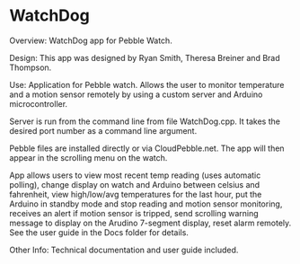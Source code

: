 # WatchDog
Overview: WatchDog app for Pebble Watch.

Design: This app was designed by Ryan Smith, Theresa Breiner and Brad Thompson.

Use: Application for Pebble watch. Allows the user to monitor temperature and a motion sensor remotely by using a custom server and Arduino microcontroller. 

Server is run from the command line from file WatchDog.cpp. It takes the desired port number as a command line argument. 

Pebble files are installed directly or via CloudPebble.net. The app will then appear in the scrolling menu on the watch.

App allows users to view most recent temp reading (uses automatic polling), change display on watch and Arduino between celsius and fahrenheit, view high/low/avg temperatures for the last hour, put the Arduino in standby mode and stop reading and motion sensor monitoring, receives an alert if motion sensor is tripped, send scrolling warning message to display on the Arudino 7-segment display, reset alarm remotely. See the user guide in the Docs folder for details.

Other Info: Technical documentation and user guide included.